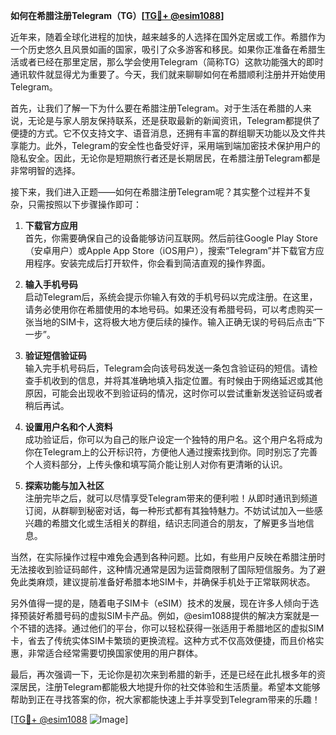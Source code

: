 **如何在希腊注册Telegram（TG）[[TG💪+ @esim1088](https://t.me/s/esim1088)]**

近年来，随着全球化进程的加快，越来越多的人选择在国外定居或工作。希腊作为一个历史悠久且风景如画的国家，吸引了众多游客和移民。如果你正准备在希腊生活或者已经在那里定居，那么学会使用Telegram（简称TG）这款功能强大的即时通讯软件就显得尤为重要了。今天，我们就来聊聊如何在希腊顺利注册并开始使用Telegram。

首先，让我们了解一下为什么要在希腊注册Telegram。对于生活在希腊的人来说，无论是与家人朋友保持联系，还是获取最新的新闻资讯，Telegram都提供了便捷的方式。它不仅支持文字、语音消息，还拥有丰富的群组聊天功能以及文件共享能力。此外，Telegram的安全性也备受好评，采用端到端加密技术保护用户的隐私安全。因此，无论你是短期旅行者还是长期居民，在希腊注册Telegram都是非常明智的选择。

接下来，我们进入正题——如何在希腊注册Telegram呢？其实整个过程并不复杂，只需按照以下步骤操作即可：

1. **下载官方应用**  
   首先，你需要确保自己的设备能够访问互联网。然后前往Google Play Store（安卓用户）或Apple App Store（iOS用户），搜索“Telegram”并下载官方应用程序。安装完成后打开软件，你会看到简洁直观的操作界面。

2. **输入手机号码**  
   启动Telegram后，系统会提示你输入有效的手机号码以完成注册。在这里，请务必使用你在希腊使用的本地号码。如果还没有希腊号码，可以考虑购买一张当地的SIM卡，这将极大地方便后续的操作。输入正确无误的号码后点击“下一步”。

3. **验证短信验证码**  
   输入完手机号码后，Telegram会向该号码发送一条包含验证码的短信。请检查手机收到的信息，并将其准确地填入指定位置。有时候由于网络延迟或其他原因，可能会出现收不到验证码的情况，这时你可以尝试重新发送验证码或者稍后再试。

4. **设置用户名和个人资料**  
   成功验证后，你可以为自己的账户设定一个独特的用户名。这个用户名将成为你在Telegram上的公开标识符，方便他人通过搜索找到你。同时别忘了完善个人资料部分，上传头像和填写简介能让别人对你有更清晰的认识。

5. **探索功能与加入社区**  
   注册完毕之后，就可以尽情享受Telegram带来的便利啦！从即时通讯到频道订阅，从群聊到秘密对话，每一种形式都有其独特魅力。不妨试试加入一些感兴趣的希腊文化或生活相关的群组，结识志同道合的朋友，了解更多当地信息。

当然，在实际操作过程中难免会遇到各种问题。比如，有些用户反映在希腊注册时无法接收到验证码邮件，这种情况通常是因为运营商限制了国际短信服务。为了避免此类麻烦，建议提前准备好希腊本地SIM卡，并确保手机处于正常联网状态。

另外值得一提的是，随着电子SIM卡（eSIM）技术的发展，现在许多人倾向于选择预装好希腊号码的虚拟SIM卡产品。例如，@esim1088提供的解决方案就是一个不错的选择。通过他们的平台，你可以轻松获得一张适用于希腊地区的虚拟SIM卡，省去了传统实体SIM卡繁琐的更换流程。这种方式不仅高效便捷，而且价格实惠，非常适合经常需要切换国家使用的用户群体。

最后，再次强调一下，无论你是初次来到希腊的新手，还是已经在此扎根多年的资深居民，注册Telegram都能极大地提升你的社交体验和生活质量。希望本文能够帮助到正在寻找答案的你，祝大家都能快速上手并享受到Telegram带来的乐趣！

[[TG💪+ @esim1088](https://t.me/s/esim1088) ![Image](https://i.postimg.cc/4NQfJmqS/Snipaste-2025-05-13-00-14-12.png)]